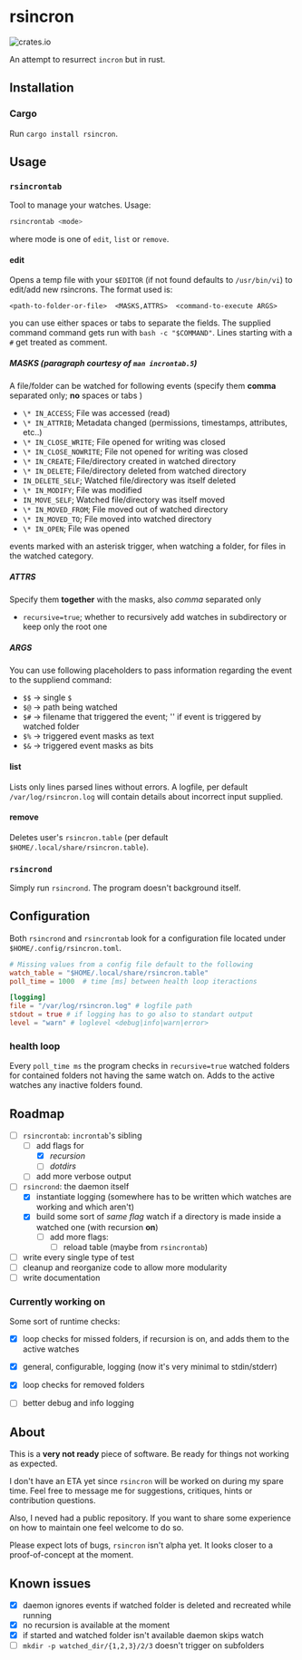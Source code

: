 # rsincron
![crates.io](https://img.shields.io/crates/v/rsincron.svg)

An attempt to resurrect `incron` but in rust.

## Installation
### Cargo
Run ```cargo install rsincron```.


## Usage
### `rsincrontab`
Tool to manage your watches. Usage:
```bash
rsincrontab <mode>
```
where mode is one of `edit`, `list` or `remove`.

#### edit
Opens a temp file with your `$EDITOR` (if not found defaults to `/usr/bin/vi`)
to edit/add new rsincrons. The format used is:
```
<path-to-folder-or-file>  <MASKS,ATTRS>  <command-to-execute ARGS>
```
you can use either spaces or tabs to separate the fields. The supplied command
command gets run with `bash -c "$COMMAND"`. Lines starting with a `#` get
treated as comment.

##### MASKS (paragraph courtesy of `man incrontab.5`)
A file/folder can be watched for following events (specify them **comma**
separated only; **no** spaces or tabs )
- `\* IN_ACCESS`; File was accessed (read) 
- `\* IN_ATTRIB`; Metadata changed (permissions, timestamps, attributes, etc..)
- `\* IN_CLOSE_WRITE`; File opened for writing was closed 
- `\* IN_CLOSE_NOWRITE`; File not opened for writing was closed 
- `\* IN_CREATE`; File/directory created in watched directory 
- `\* IN_DELETE`; File/directory deleted from watched directory 
- `IN_DELETE_SELF`; Watched file/directory was itself deleted
- `\* IN_MODIFY`; File was modified 
- `IN_MOVE_SELF`; Watched file/directory was itself moved
- `\* IN_MOVED_FROM`; File moved out of watched directory 
- `\* IN_MOVED_TO`; File moved into watched directory 
- `\* IN_OPEN`; File was opened 

events marked with an asterisk trigger, when watching a folder, for files in
the watched category.

##### ATTRS
Specify them **together** with the masks, also *comma* separated only
- `recursive=true`; whether to recursively add watches in subdirectory or keep
  only the root one

##### ARGS
You can use following placeholders to pass information regarding the event to
the suppliend command:
- `$$` -> single `$`
- `$@` -> path being watched
- `$#` -> filename that triggered the event; '' if event is triggered by
  watched folder
- `$%` -> triggered event masks as text
- `$&` -> triggered event masks as bits

#### list
Lists only lines parsed lines without errors. A logfile, per default
`/var/log/rsincron.log` will contain details about incorrect input supplied.

#### remove
Deletes user's `rsincron.table` (per default
`$HOME/.local/share/rsincron.table`).


### `rsincrond`
Simply run `rsincrond`. The program doesn't background itself.


## Configuration
Both `rsincrond` and `rsincrontab` look for a configuration file located under
`$HOME/.config/rsincron.toml`.
```toml
# Missing values from a config file default to the following
watch_table = "$HOME/.local/share/rsincron.table"
poll_time = 1000  # time [ms] between health loop iteractions

[logging]
file = "/var/log/rsincron.log" # logfile path
stdout = true # if logging has to go also to standart output
level = "warn" # loglevel <debug|info|warn|error>
```

### health loop
Every `poll_time ms` the program checks in `recursive=true` watched folders for
contained folders not having the same watch on. Adds to the active watches any
inactive folders found.

## Roadmap
- [ ] `rsincrontab`: `incrontab`'s sibling
    - [ ] add flags for
        - [x] *recursion* 
        - [ ] *dotdirs*
    - [ ] add more verbose output

- [ ] `rsincrond`: the daemon itself
    - [x] instantiate logging (somewhere has to be written which watches are
      working and which aren't)
    - [x] build some sort of *same flag* watch if a directory is made inside a 
      watched one (with recursion **on**)
      - [ ] add more flags:
        - [ ] reload table (maybe from `rsincrontab`)

- [ ] write every single type of test
- [ ] cleanup and reorganize code to allow more modularity
- [ ] write documentation

### Currently working on
Some sort of runtime checks:
- [x] loop checks for missed folders, if recursion is on, and adds them to the
  active watches
- [x] general, configurable, logging (now it's very minimal to stdin/stderr)
- [x] loop checks for removed folders 
- [ ] better debug and info logging


## About
This is a **very not ready** piece of software. Be ready for things not working
as expected.

I don't have an ETA yet since `rsincron` will be worked on during my spare time.
Feel free to message me for suggestions, critiques, hints or
contribution questions.

Also, I neved had a public repository. If you want to share some experience
on how to maintain one feel welcome to do so.

Please expect lots of bugs, `rsincron` isn't alpha yet. It looks closer to a
proof-of-concept at the moment.

## Known issues
- [x] daemon ignores events if watched folder is deleted and recreated while
  running
- [x] no recursion is available at the moment
- [x] if started and watched folder isn't available daemon skips watch
- [ ] `mkdir -p watched_dir/{1,2,3}/2/3` doesn't trigger on subfolders
